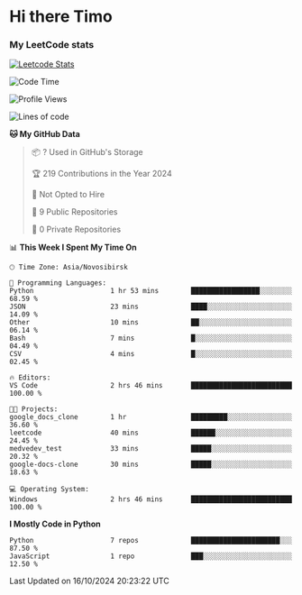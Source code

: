# Hi there Timo
### My LeetCode stats
[![Leetcode Stats](https://leetcard.jacoblin.cool/przdtl?border=0&radius=20&ext=heatmap&theme=nord)](https://leetcode.com/przdtl)

<!--START_SECTION:waka-->
![Code Time](http://img.shields.io/badge/Code%20Time-405%20hrs%205%20mins-blue)

![Profile Views](http://img.shields.io/badge/Profile%20Views-0-blue)

![Lines of code](https://img.shields.io/badge/From%20Hello%20World%20I%27ve%20Written-82.3%20thousand%20lines%20of%20code-blue)

**🐱 My GitHub Data** 

> 📦 ? Used in GitHub's Storage 
 > 
> 🏆 219 Contributions in the Year 2024
 > 
> 🚫 Not Opted to Hire
 > 
> 📜 9 Public Repositories 
 > 
> 🔑 0 Private Repositories 
 > 
📊 **This Week I Spent My Time On** 

```text
🕑︎ Time Zone: Asia/Novosibirsk

💬 Programming Languages: 
Python                   1 hr 53 mins        █████████████████░░░░░░░░   68.59 % 
JSON                     23 mins             ████░░░░░░░░░░░░░░░░░░░░░   14.09 % 
Other                    10 mins             ██░░░░░░░░░░░░░░░░░░░░░░░   06.14 % 
Bash                     7 mins              █░░░░░░░░░░░░░░░░░░░░░░░░   04.49 % 
CSV                      4 mins              █░░░░░░░░░░░░░░░░░░░░░░░░   02.45 % 

🔥 Editors: 
VS Code                  2 hrs 46 mins       █████████████████████████   100.00 % 

🐱‍💻 Projects: 
google_docs_clone        1 hr                █████████░░░░░░░░░░░░░░░░   36.60 % 
leetcode                 40 mins             ██████░░░░░░░░░░░░░░░░░░░   24.45 % 
medvedev_test            33 mins             █████░░░░░░░░░░░░░░░░░░░░   20.32 % 
google-docs-clone        30 mins             █████░░░░░░░░░░░░░░░░░░░░   18.63 % 

💻 Operating System: 
Windows                  2 hrs 46 mins       █████████████████████████   100.00 % 
```

**I Mostly Code in Python** 

```text
Python                   7 repos             ██████████████████████░░░   87.50 % 
JavaScript               1 repo              ███░░░░░░░░░░░░░░░░░░░░░░   12.50 % 
```




 Last Updated on 16/10/2024 20:23:22 UTC
<!--END_SECTION:waka-->
